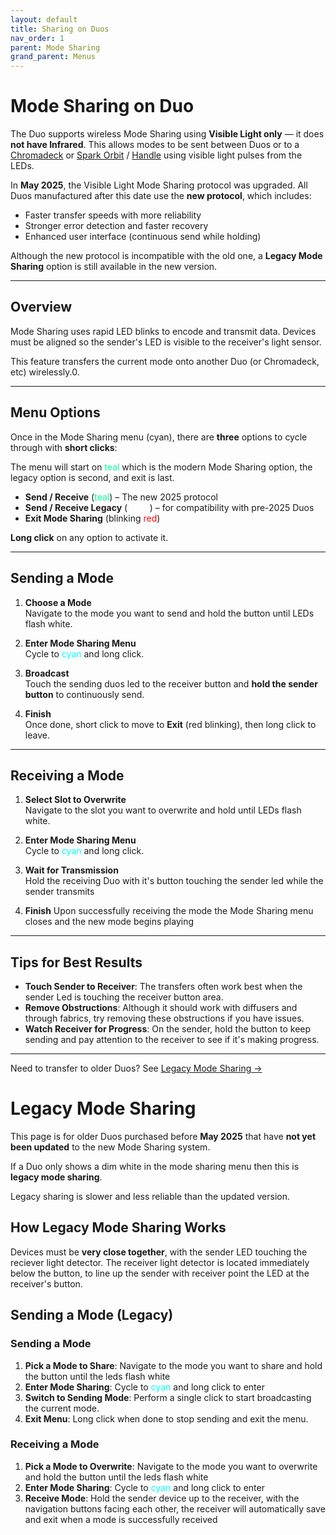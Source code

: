 ```yaml
---
layout: default
title: Sharing on Duos
nav_order: 1
parent: Mode Sharing
grand_parent: Menus
---
```


# Mode Sharing on Duo

The Duo supports wireless Mode Sharing using **Visible Light only** — it does **not have Infrared**. This allows modes to be sent between Duos or to a [Chromadeck](chromadeck_guide.html) or [Spark Orbit](spark_orbit_guide.html) / [Handle](spark_handle_guide.html) using visible light pulses from the LEDs.

In **May 2025**, the Visible Light Mode Sharing protocol was upgraded. All Duos manufactured after this date use the **new protocol**, which includes:

- Faster transfer speeds with more reliability
- Stronger error detection and faster recovery
- Enhanced user interface (continuous send while holding)

Although the new protocol is incompatible with the old one, a **Legacy Mode Sharing** option is still available in the new version. 

---

## Overview

Mode Sharing uses rapid LED blinks to encode and transmit data. Devices must be aligned so the sender's LED is visible to the receiver's light sensor.

This feature transfers the current mode onto another Duo (or Chromadeck, etc) wirelessly.0.

---

## Menu Options

Once in the Mode Sharing menu (cyan), there are **three** options to cycle through with **short clicks**:

The menu will start on <span style="color:rgb(0, 255, 155);">teal</span> which is the modern Mode Sharing option, the legacy option is second, and exit is last.

- **Send / Receive** (<span style="color:rgb(0, 255, 155);">teal</span>) – The new 2025 protocol
- **Send / Receive Legacy** (<span style="color:rgb(255, 255, 255);">white</span>) – for compatibility with pre-2025 Duos
- **Exit Mode Sharing** (blinking <span style="color:rgb(255, 0, 0);">red</span>)

**Long click** on any option to activate it.

---

## Sending a Mode

1. **Choose a Mode**  
   Navigate to the mode you want to send and hold the button until LEDs flash white.

2. **Enter Mode Sharing Menu**  
   Cycle to <span style="color: #00ffff;">cyan</span> and long click.

3. **Broadcast**  
   Touch the sending duos led to the receiver button and **hold the sender button** to continuously send.

4. **Finish**  
   Once done, short click to move to **Exit** (red blinking), then long click to leave.

---

## Receiving a Mode

1. **Select Slot to Overwrite**  
   Navigate to the slot you want to overwrite and hold until LEDs flash white.

2. **Enter Mode Sharing Menu**  
   Cycle to <span style="color: #00ffff;">cyan</span> and long click.

3. **Wait for Transmission**  
   Hold the receiving Duo with it's button touching the sender led while the sender transmits

4. **Finish**
   Upon successfully receiving the mode the Mode Sharing menu closes and the new mode begins playing

---

## Tips for Best Results

- **Touch Sender to Receiver**: The transfers often work best when the sender Led is touching the receiver button area.
- **Remove Obstructions**: Although it should work with diffusers and through fabrics, try removing these obstructions if you have issues.
- **Watch Receiver for Progress**: On the sender, hold the button to keep sending and pay attention to the receiver to see if it's making progress.

---

Need to transfer to older Duos? See [Legacy Mode Sharing →](mode_sharing_menu_legacy.md)





# Legacy Mode Sharing

This page is for older Duos purchased before **May 2025** that have **not yet been updated** to the new Mode Sharing system.

If a Duo only shows a dim white in the mode sharing menu then this is **legacy mode sharing**.

Legacy sharing is slower and less reliable than the updated version.

## How Legacy Mode Sharing Works

Devices must be **very close together**, with the sender LED touching the reciever light detector.  The receiver light detector is located immediately below the button, to line up the sender with receiver point the LED at the receiver's button.

## Sending a Mode (Legacy)

### Sending a Mode
1. **Pick a Mode to Share**: Navigate to the mode you want to share and hold the button until the leds flash white
2. **Enter Mode Sharing**: Cycle to <span style="color: #00ffff;">cyan</span> and long click to enter
3. **Switch to Sending Mode**: Perform a single click to start broadcasting the current mode.
4. **Exit Menu**: Long click when done to stop sending and exit the menu.

### Receiving a Mode
1. **Pick a Mode to Overwrite**: Navigate to the mode you want to overwrite and hold the button until the leds flash white
2. **Enter Mode Sharing**: Cycle to <span style="color: #00ffff;">cyan</span> and long click to enter
3. **Receive Mode**: Hold the sender device up to the receiver, with the navigation buttons facing each other, the receiver will automatically save and exit when a mode is successfully received